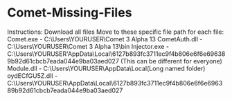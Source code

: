 # Comet-Missing-Files
Instructions:
Download all files
Move to these specific file path for each file:
Comet.exe - C:\Users\YOURUSER\Comet 3 Alpha 13
CometAuth.dll - C:\Users\YOURUSER\Comet 3 Alpha 13\bin
Injector.exe - C:\Users\YOURUSER'AppData\Local\6127b893fc3711ec9f4b806e6f6e696389b92d61cbcb7eada044e9ba03aed027 (This can be different for everyone)
Module.dll - C:\Users\YOURUSER\AppData\Local\(Long named folder)
oydECfGU5Z.dll - C:\Users\YOURUSER\AppData\Local\6127b893fc3711ec9f4b806e6f6e696389b92d61cbcb7eada044e9ba03aed027
